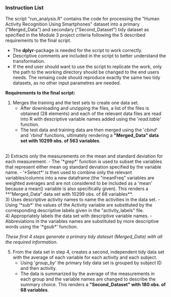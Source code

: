 ### Instruction List
The script "run_analysis.R" contains the code for processing the "Human Activity Recognition Using Smartphones" dataset into a primary ("Merged_Data") and 
secondary ("Second_Dataset") tidy dataset as specified in the Module 3 project criteria following the 5 described requirements to the final script.

- The **dplyr**-package is needed for the script to work correctly.  
- Descriptive comments are included in the script to better understand the transformation.  
- If the end user should want to use the script to replicate the work, only the path to the working directory should be changed to the end users needs. 
The remaing code should reproduce exactly the same two tidy datasets, as no other input parametres are needed.  

**Requirements to the final script:**

1) Merges the training and the test sets to create one data set.
	- After downloading and unzipping the files, a list of the files is obtained (28 elements) and each of the relevant data files are read into R with descriptive variable names added using the '*read.table*' function.
	- The test data and training data are then merged using the '*cbind*' and '*rbind*' functions, ultimately rendering a **"Merged_Data" data set with 10299 obs. of 563 variables**.  
<br>
2) Extracts only the measurements on the mean and standard deviation for each measurement.
	- The '*grep*' function is used to subset the variables that represent either mean og standard deviation specified by the variable name.
	- '*Select*' is then used to combine only the relevant variables/columns into a new dataframe (the "meanFreq" variables are weighted averages and are not considered to be included as a 'mean' because a mean() variable is also specifically given). This renders a **"Merged_Data" data set with 10299 obs. of 68 variables**.  
<br>
3) Uses descriptive activity names to name the activities in the data set.
	- Using '*sub*' the values of the Activity variable are substituted by the corresponding descriptive labels given in the "activity_labels" file.  
<br>
4) Appropriately labels the data set with descriptive variable names.
	- Abbreviations in the variables names are substituted by more descriptive words using the '*gsub*' function.  

*These first 4 steps generate a primary tidy dataset (Merged_Data) with all the required information.*  

5) From the data set in step 4, creates a second, independent tidy data set with the average of each variable for each activity and each subject.
	- Using '*group_by*' the primary tidy data set is grouped by subject ID and then activity.
	- The data is summarized by the average of the measurements in each group and the variable names are changed to describe the summary choice. This renders a **"Second_Dataset" with 180 obs. of 68 variables**.